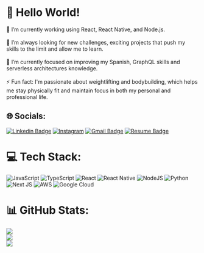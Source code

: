# 👋 Hello World!
🔭 I’m currently working using React, React Native, and Node.js.<br><br>🤝 I’m always looking for new challenges, exciting projects that push my skills to the limit and allow me to learn.<br><br>🌱 I’m currently focused on improving my Spanish, GraphQL skills and serverless architectures knowledge.<br><br>⚡ Fun fact: I'm passionate about weightlifting and bodybuilding, which helps me stay physically fit and maintain focus in both my personal and professional life.


## 🌐 Socials:
[![Linkedin Badge](https://img.shields.io/badge/-LinkedIn-blue?style=for-the-badge&logo=Linkedin&logoColor=white&link=https://www.linkedin.com/in/danielmesquitta/)](https://www.linkedin.com/in/danielmesquitta/)
[![Instagram](https://img.shields.io/badge/Instagram-%23E4405F.svg?logo=Instagram&logoColor=white)](https://instagram.com/danielmesquitta) 
[![Gmail Badge](https://img.shields.io/badge/-Email-c14438?style=for-the-badge&logo=Gmail&logoColor=white&link=mailto:danielmesquitta123@gmail.com)](mailto:danielmesquitta123@gmail.com)
[![Resume Badge](https://img.shields.io/badge/-Resume-999?style=for-the-badge&logo=DropBox&logoColor=white&link=https://raw.githubusercontent.com/danielmesquitta/danielmesquitta/master/resume.pdf)](https://raw.githubusercontent.com/danielmesquitta/danielmesquitta/main/docs/Daniel%20Mesquita%20-%20Resume.pdf)

# 💻 Tech Stack:
![JavaScript](https://img.shields.io/badge/javascript-%23323330.svg?style=for-the-badge&logo=javascript&logoColor=%23F7DF1E) ![TypeScript](https://img.shields.io/badge/typescript-%23007ACC.svg?style=for-the-badge&logo=typescript&logoColor=white) ![React](https://img.shields.io/badge/react-%2320232a.svg?style=for-the-badge&logo=react&logoColor=%2361DAFB) ![React Native](https://img.shields.io/badge/react_native-%2320232a.svg?style=for-the-badge&logo=react&logoColor=%2361DAFB) ![NodeJS](https://img.shields.io/badge/node.js-6DA55F?style=for-the-badge&logo=node.js&logoColor=white) ![Python](https://img.shields.io/badge/python-3670A0?style=for-the-badge&logo=python&logoColor=ffdd54)  ![Next JS](https://img.shields.io/badge/Next-black?style=for-the-badge&logo=next.js&logoColor=white) ![AWS](https://img.shields.io/badge/AWS-%23FF9900.svg?style=for-the-badge&logo=amazon-aws&logoColor=white) ![Google Cloud](https://img.shields.io/badge/Google%20Cloud-%234285F4.svg?style=for-the-badge&logo=google-cloud&logoColor=white)

# 📊 GitHub Stats:
![](https://github-readme-stats.vercel.app/api?username=danielmesquitta&theme=dark&hide_border=true&include_all_commits=true&count_private=true)<br/>
![](https://github-readme-streak-stats.herokuapp.com/?user=danielmesquitta&theme=dark&hide_border=true)<br/>
![](https://github-readme-stats.vercel.app/api/top-langs/?username=danielmesquitta&theme=dark&hide_border=true&include_all_commits=true&count_private=true&layout=compact)
